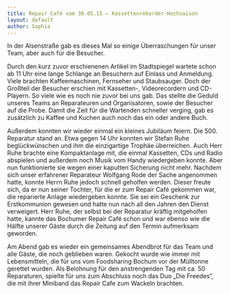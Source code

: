 ```yaml
---
title: Repair Café vom 30.05.15 – Kassettenrekorder-Hochsaison
layout: default
author: Sophia
---
```

In der Alsenstraße gab es dieses Mal so einige Überraschungen für unser Team, aber auch für die Besucher.

Durch den kurz zuvor erschienenen Artikel im Stadtspiegel wartete schon ab 11 Uhr eine lange Schlange an Besuchern auf Einlass und Anmeldung. Viele brachten Kaffeemaschinen, Fernseher und Staubsauger. Doch der Großteil der Besucher erschien mit Kassetten-, Videorecordern und CD-Playern. So viele wie es noch nie zuvor bei uns gab. Das stellte die Geduld unseres Teams an Reparateuren und Organisatoren, sowie der Besucher auf die Probe. Damit die Zeit für die Wartenden schneller verging, gab es zusätzlich zu Kaffee und Kuchen auch noch das ein oder andere Buch. 

Außerdem konnten wir wieder einmal ein kleines Jubiläum feiern. Die 500. Reparatur stand an. Etwa gegen 14 Uhr konnten wir Stefan Ruhe beglückwünschen und ihm die einzigartige Trophäe überreichen. Auch Herr Ruhe brachte eine Kompaktanlage mit, die einmal Kassetten, CDs und Radio abspielen und außerdem noch Musik vom Handy wiedergeben konnte. Aber nun funktionierte sie wegen einer kaputten Sicherung nicht mehr. Nachdem sich unser erfahrener Reparateur Wolfgang Rode der Sache angenommen hatte, konnte Herrn Ruhe jedoch schnell geholfen werden. Dieser freute sich, da er nun seiner Tochter, für die er zum Repair Café gekommen war, die reparierte Anlage wiedergeben konnte. Sie sei ein Geschenk zur Erstkommunion gewesen und hatte nun nach all den Jahren den Dienst verweigert. Herr Ruhe, der selbst bei der Reparatur kräftig mitgeholfen hatte, kannte das Bochumer Repair Café schon und war ebenso wie die Hälfte unserer Gäste durch die Zeitung auf den Termin aufmerksam geworden.

Am Abend gab es wieder ein gemeinsames Abendbrot für das Team und alle Gäste, die noch geblieben waren. Gekocht wurde wie immer mit Lebensmitteln, die für uns vom Foodsharing Bochum vor der Mülltonne gerettet wurden. Als Belohnung für den anstrengenden Tag mit ca. 50 Reparaturen, spielte für uns zum Abschluss noch das Duo „Die Freedes“, die mit ihrer Miniband das Repair Cafe zum Wackeln brachten.
